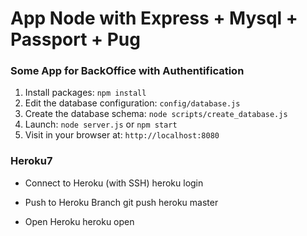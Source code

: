 # App Node with Express + Mysql + Passport + Pug  

### Some App for BackOffice with Authentification

1. Install packages: `npm install`
2. Edit the database configuration: `config/database.js`
3. Create the database schema: `node scripts/create_database.js`
4. Launch: `node server.js` or `npm start`
5. Visit in your browser at: `http://localhost:8080`


### Heroku7

* Connect to Heroku (with SSH)
   heroku login

* Push to Heroku Branch
	git push heroku master
	
* Open Heroku
	 heroku open 